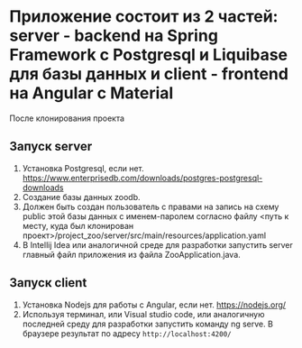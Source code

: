 # Приложение состоит из 2 частей: server - backend на Spring Framework с Postgresql и Liquibase для базы данных и client - frontend на Angular с Material

После клонирования проекта

## Запуск server

1. Установка Postgresql, если нет. https://www.enterprisedb.com/downloads/postgres-postgresql-downloads
2. Создание базы данных zoodb.
3. Должен быть создан пользователь с правами на запись на схему public этой базы данных с именем-паролем согласно файлу <путь к месту, куда был клонирован проект>/project_zoo/server/src/main/resources/application.yaml
4. В Intellij Idea или аналогичной среде для разработки запустить server главный файл приложения из файла ZooApplication.java.

## Запуск client

1. Установка Nodejs для работы с Angular, если нет. https://nodejs.org/
2. Используя терминал, или Visual studio code, или аналогичную последней среду для разработки запустить команду ng serve. В браузере результат по адресу `http://localhost:4200/`


